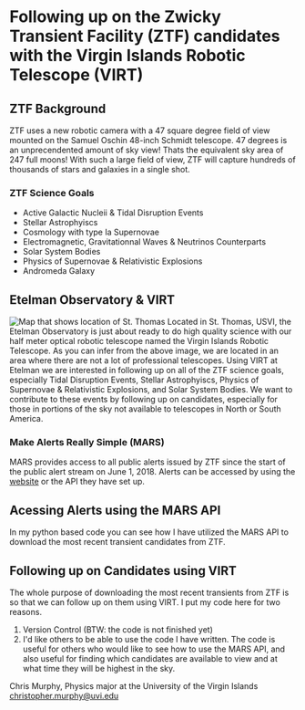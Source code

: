 # Following up on the Zwicky Transient Facility (ZTF) candidates with the Virgin Islands Robotic Telescope (VIRT)

## ZTF Background

ZTF uses a new robotic camera with a 47 square degree field of view mounted on the Samuel Oschin 48-inch Schmidt telescope. 47 degrees is an unprecendented amount of sky view! Thats the equivalent sky area of 247 full moons! With such a large field of view, ZTF will capture hundreds of thousands of stars and galaxies in a single shot.

### ZTF Science Goals
+ Active Galactic Nucleii & Tidal Disruption Events
+ Stellar Astrophyiscs
+ Cosmology with type Ia Supernovae
+ Electromagnetic, Gravitationnal Waves & Neutrinos Counterparts
+ Solar System Bodies
+ Physics of Supernovae & Relativistic Explosions 
+ Andromeda Galaxy

## Etelman Observatory & VIRT
![Map that shows location of St. Thomas]('https://www.google.com/search?q=virgin+islands+robotic+telescope&source=lnms&tbm=isch&sa=X&ved=0ahUKEwjUxNHW1pDdAhUOx1kKHTxyA1wQ_AUICigB&biw=1280&bih=703#imgrc=ADTg9G-TJQ6rXM:')
Located in St. Thomas, USVI, the Etelman Observatory is just about ready to do high quality science with our half meter optical robotic telescope named the Virgin Islands Robotic Telescope. As you can infer from the above image, we are located in an area where there are not a lot of professional telescopes. 
Using VIRT at Etelman we are interested in following up on all of the ZTF science goals, especially Tidal Disruption Events, Stellar Astrophyiscs, Physics of Supernovae & Relativistic Explosions, and Solar System Bodies. We want to contribute to these events by following up on candidates, especially for those in portions of the sky not available to telescopes in North or South America. 


### Make Alerts Really Simple (MARS)
MARS provides access to all public alerts issued by ZTF since the start of the public alert stream on June 1, 2018. Alerts can be accessed by using the [website]('https://mars.lco.global/') or the API they have set up.

## Acessing Alerts using the MARS API 
In my python based code you can see how I have utilized the MARS API to download the most recent transient candidates from ZTF.

## Following up on Candidates using VIRT
The whole purpose of downloading the most recent transients from ZTF is so that we can follow up on them using VIRT. I put my code here for two reasons.
1. Version Control (BTW: the code is not finished yet)
2. I'd like others to be able to use the code I have written. The code is useful for others who would like to see how to use the MARS API, and also useful for finding which candidates are available to view and at what time they will be highest in the sky.



Chris Murphy, Physics major at the University of the Virgin Islands
christopher.murphy@uvi.edu